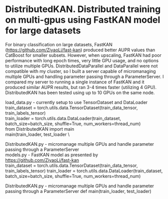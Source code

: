 # DistributedKAN. Distributed training on multi-gpus using FastKAN model for large datasets
For binary classification on large datasets, FastKAN (https://github.com/ZiyaoLi/fast-kan) produced better AUPR values than CatBoost for smaller subsets. However, when upscaling, FastKAN had poor performance with long epoch times, very little GPU usage, and no options to utilize multiple GPUs. DistributedDataParallel and DataParallel were not compatible with my cluster, so I built a server capable of micromanaging multiple GPUs and handling parameter passing through a ParameterServer. I compared my server to running a single instance of FastKAN and it produced similar AUPR results, but ran 3-4 times faster (utilizing 4 GPU). DistributedKAN has been tested using up to 10 GPUs on the same node.

load_data.py - currently setup to use TensorDataset and DataLoader \
    train_dataset = torch.utils.data.TensorDataset(train_data_tensor, train_labels_tensor)  \
    train_loader = torch.utils.data.DataLoader(train_dataset, batch_size=batch_size, shuffle=True, num_workers=thread_num)  \
    from DistributedKAN import main  \
    main(train_loader, test_loader \

    
DistributedKAN.py - micromanage multiple GPUs and handle parameter passing through a ParameterServer \
models.py - FastKAN model as presented by https://github.com/ZiyaoLi/fast-kan \
    train_dataset = torch.utils.data.TensorDataset(train_data_tensor, train_labels_tensor)
    train_loader = torch.utils.data.DataLoader(train_dataset, batch_size=batch_size, shuffle=True, num_workers=thread_num)
    


DistributedKAN.py - micromanage multiple GPUs and handle parameter passing through a ParameterServer
    def main(train_loader, test_loader) 

#  
# 
#
# 
